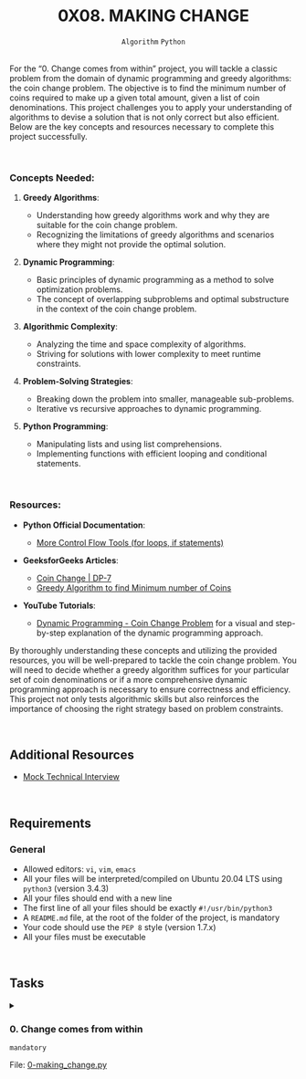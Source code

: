 <h1 align="center"><b>0X08. MAKING CHANGE</b></h1>
<div align="center"><code>Algorithm</code> <code>Python</code></div>

<!-- <br>
<hr>
<h3><a href=>Notes</a></h3>
<hr> -->


<!--==================================================-->

<br>
<p>For the “0. Change comes from within” project, you will tackle a classic problem from the domain of dynamic programming and greedy algorithms: the coin change problem. The objective is to find the minimum number of coins required to make up a given total amount, given a list of coin denominations. This project challenges you to apply your understanding of algorithms to devise a solution that is not only correct but also efficient. Below are the key concepts and resources necessary to complete this project successfully.</p>


<br>
<h3>Concepts Needed:</h3>

<ol>
<li><p><strong>Greedy Algorithms</strong>:</p>

<ul>
<li>Understanding how greedy algorithms work and why they are suitable for the coin change problem.</li>
<li>Recognizing the limitations of greedy algorithms and scenarios where they might not provide the optimal solution.</li>
</ul></li>
<li><p><strong>Dynamic Programming</strong>:</p>

<ul>
<li>Basic principles of dynamic programming as a method to solve optimization problems.</li>
<li>The concept of overlapping subproblems and optimal substructure in the context of the coin change problem.</li>
</ul></li>
<li><p><strong>Algorithmic Complexity</strong>:</p>

<ul>
<li>Analyzing the time and space complexity of algorithms.</li>
<li>Striving for solutions with lower complexity to meet runtime constraints.</li>
</ul></li>
<li><p><strong>Problem-Solving Strategies</strong>:</p>

<ul>
<li>Breaking down the problem into smaller, manageable sub-problems.</li>
<li>Iterative vs recursive approaches to dynamic programming.</li>
</ul></li>
<li><p><strong>Python Programming</strong>:</p>

<ul>
<li>Manipulating lists and using list comprehensions.</li>
<li>Implementing functions with efficient looping and conditional statements.</li>
</ul></li>
</ol>


<br>
<h3>Resources:</h3>

<ul>
<li><p><strong>Python Official Documentation</strong>:</p>

<ul>
<li><a href="https://docs.python.org/3/tutorial/controlflow.html" title="More Control Flow Tools (for loops, if statements)" target="_blank">More Control Flow Tools (for loops, if statements)</a></li>
</ul></li>
<li><p><strong>GeeksforGeeks Articles</strong>:</p>

<ul>
<li><a href="https://www.geeksforgeeks.org/coin-change-dp-7/" title="Coin Change | DP-7" target="_blank">Coin Change | DP-7</a></li>
<li><a href="https://www.geeksforgeeks.org/greedy-algorithm-to-find-minimum-number-of-coins/" title="Greedy Algorithm to find Minimum number of Coins" target="_blank">Greedy Algorithm to find Minimum number of Coins</a></li>
</ul></li>
<li><p><strong>YouTube Tutorials</strong>:</p>

<ul>
<li><a href="https://intranet.alxswe.com/rltoken/qFEdwwtAVyJr9NLHDZDsUQ" title="Dynamic Programming - Coin Change Problem" target="_blank">Dynamic Programming - Coin Change Problem</a> for a visual and step-by-step explanation of the dynamic programming approach.</li>
</ul></li>
</ul>

<p>By thoroughly understanding these concepts and utilizing the provided resources, you will be well-prepared to tackle the coin change problem. You will need to decide whether a greedy algorithm suffices for your particular set of coin denominations or if a more comprehensive dynamic programming approach is necessary to ensure correctness and efficiency. This project not only tests algorithmic skills but also reinforces the importance of choosing the right strategy based on problem constraints.</p>



<br>

## Additional Resources
<ul>
<li><a href="https://intranet.alxswe.com/rltoken/ktLaKIVRkq_-byFO-_-aGg" target="_blank" title="Mock Technical Interview">Mock Technical Interview</a></li>
</ul>


<!--==================================================-->
<br>

## Requirements
<h3>General</h3>

- Allowed editors: <code>vi</code>, <code>vim</code>, <code>emacs</code>
- All your files will be interpreted/compiled on Ubuntu 20.04 LTS using <code>python3</code> (version 3.4.3)
- All your files should end with a new line
- The first line of all your files should be exactly <code>#!/usr/bin/python3</code>
- A <code>README.md</code> file, at the root of the folder of the project, is mandatory
- Your code should use the <code>PEP 8</code> style (version 1.7.x)
- All your files must be executable

<!--==================================================-->
<br>

## Tasks
<details>
<summary>

### 0. Change comes from within
`mandatory`

File: [0-making_change.py]()
</summary>

<p>Given a pile of coins of different values, determine the fewest number of coins needed to meet a given amount <code>total</code>.</p>

<ul>
<li>Prototype: <code>def makeChange(coins, total)</code></li>
<li>Return: fewest number of coins needed to meet <code>total</code>
<ul>
<li>If <code>total</code> is <code>0</code> or less, return <code>0</code></li>
<li>If <code>total</code> cannot be met by any number of coins you have, return <code>-1</code></li>
</ul></li>
<li><code>coins</code> is a list of the values of the coins in your possession</li>
<li>The value of a coin will always be an integer greater than <code>0</code></li>
<li>You can assume you have an infinite number of each denomination of coin in the list</li>
<li>Your solution’s runtime will be evaluated in this task</li>
</ul>

<pre><code>carrie@ubuntu:~/0x08-making_change$ cat 0-main.py
#!/usr/bin/python3
"""
Main file for testing
"""

makeChange = __import__('0-making_change').makeChange

print(makeChange([1, 2, 25], 37))

print(makeChange([1256, 54, 48, 16, 102], 1453))

carrie@ubuntu:~/0x08-making_change$
</code></pre>

<pre><code>carrie@ubuntu:~/0x08-making_change$ ./0-main.py
7
-1
carrie@ubuntu:~/0x08-making_change$
</code></pre>


</details>


